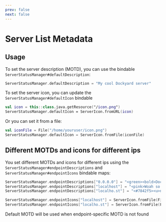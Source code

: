 ```yaml
---
prev: false
next: false
---
```


# Server List Metadata

## Usage

To set the server description (MOTD), you can use the bindable `ServerStatusManager#defaultDescription`:
```kotlin
ServerStatusManager.defaultDescription = "My cool Dockyard server"
```

To set the server icon, you can update the `ServerStatusManager#defaultIcon` bindable
```kotlin
val icon = this::class.java.getResource("/icon.png")
ServerStatusManager.defaultIcon = ServerIcon.fromURL(icon)
```
Or you can set it from a file:
```kotlin
val iconFile = File("/home/youruser/icon.png")
ServerStatusManager.defaultIcon = ServerIcon.fromFile(iconFile)
```

## Different MOTDs and icons for different ips

You set different MOTDs and icons for different ips using the `ServerStatusManager#endpointDescriptions` and `ServerStatusManager#endpointIcons` bindable maps:

```kotlin
ServerStatusManager.endpointDescriptions["0.0.0.0"] = "<green><bold>DockyardMC</bold> <dark_gray>| <lime>You are connecting through <yellow>0.0.0.0"
ServerStatusManager.endpointDescriptions["localhost"] = "<pink>Woah so different motd for the ip <white>localhost"
ServerStatusManager.endpointDescriptions["localho.st"] = "<#7842f5><u>nero sama.<r><gray> (localho.st)"

ServerStatusManager.endpointIcons["localhost"] = ServerIcon.fromFile(File("./maya.png"))
ServerStatusManager.endpointIcons["localho.st"] = ServerIcon.fromFile(File("./nero.png"))
```

Default MOTD will be used when endpoint-specific MOTD is not found